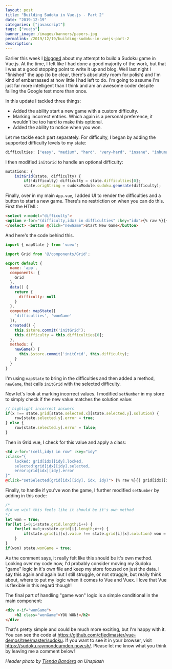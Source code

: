 ```yaml
---
layout: post
title: "Building Sudoku in Vue.js - Part 2"
date: "2019-12-19"
categories: ["javascript"]
tags: ["vuejs"]
banner_image: /images/banners/papers.jpg
permalink: /2019/12/19/building-sudoku-in-vuejs-part-2
description: 
---
```


Earlier this week I [blogged](https://www.raymondcamden.com/2019/12/16/building-sudoku-in-vuejs-part-1) about my attempt to build a Sudoku game in Vue.js. At the time, I felt like I had done a good majority of the work, but that I was at a good stopping point to write it up and blog. Well last night I "finished" the app (to be clear, there's absolutely room for polish) and I'm kind of embarrassed at how little I had left to do. I'm going to assume I'm just far more intelligent than I think and am an awesome coder despite failing the Google test more than once.

In this update I tackled three things:

* Added the ability start a new game with a custom difficulty.
* Marking incorrect entries. Which again is a personal preference, it wouldn't be too hard to make this optional.
* Added the ability to notice when you won.

Let me tackle each part separately. For difficulty, I began by adding the supported difficulty levels to my state:

```js
difficulties: ["easy", "medium", "hard", "very-hard", "insane", "inhuman"],
```

I then modified `initGrid` to handle an optional difficulty:

```js
mutations: {
	initGrid(state, difficulty) {
		if(!difficulty) difficulty = state.difficulties[0];
 		state.origString = sudokuModule.sudoku.generate(difficulty);
```

Finally, over in my main `App.vue`, I added UI to render the difficulties and a button to start a new game. There's no restriction on when you can do this. First the HTML:

```html
<select v-model="difficulty"> 
<option v-for="(difficulty,idx) in difficulties" :key="idx">{% raw %}{{difficulty}}{% endraw %}</option>
</select> <button @click="newGame">Start New Game</button>
```

And here's the code behind this. 

```js
import { mapState } from 'vuex';

import Grid from '@/components/Grid';

export default {
  name: 'app',
  components: {
    Grid
  },
  data() {
    return {
      difficulty: null
    }
  },
  computed: mapState([
    'difficulties', 'wonGame'
  ]),
  created() {
    this.$store.commit('initGrid');
    this.difficulty = this.difficulties[0];
  },
  methods: {
    newGame() {
      this.$store.commit('initGrid', this.difficulty);
    }
  }
}
```

I'm using `mapState` to bring in the difficulties and then added a method, `newGame`, that calls `initGrid` with the selected difficulty.

Now let's look at marking incorrect values. I modified `setNumber` in my store to simply check if the new value matches the solution value:

```js
// highlight incorrect answers
if(x !== state.grid[state.selected.x][state.selected.y].solution) {
	row[state.selected.y].error = true;
} else {
	row[state.selected.y].error = false;
}
```

Then in Grid.vue, I check for this value and apply a class:

```html
<td v-for="(cell,idy) in row" :key="idy" 
:class="{ 
	locked: grid[idx][idy].locked, 
	selected:grid[idx][idy].selected,
	error:grid[idx][idy].error
}"
@click="setSelected(grid[idx][idy], idx, idy)"> {% raw %}{{ grid[idx][idy].value }}{% endraw %}</td>
```

Finally, to handle if you've won the game, I further modified `setNumber` by adding in this code:

```js
/*
did we win? this feels like it should be it's own method
*/
let won = true;
for(let i=0;i<state.grid.length;i++) {
	for(let x=0;x<state.grid[i].length;x++) {
		if(state.grid[i][x].value !== state.grid[i][x].solution) won = false;
	}
}
if(won) state.wonGame = true;
```

As the comment says, it really felt like this should be it's own method. Looking over my code now, I'd probably consider moving my Sudoku "game" logic in it's own file and keep my store focused on just the data. I say this again and again but I still struggle, or not struggle, but really think about, where to put my logic when it comes to Vue and Vuex. I love that Vue is flexible in this regard though!

The final part of handling "game won" logic is a simple conditional in the main component:

```html
<div v-if="wonGame">
	<h2 class="wonGame">YOU WON!</h2>
</div>
```

That's pretty simple and could be much more exciting, but I'm happy with it. You can see the code at <https://github.com/cfjedimaster/vue-demos/tree/master/sudoku>. If you want to see it in your browser, visit <https://sudoku.raymondcamden.now.sh/>. Please let me know what you think by leaving me a comment below!

<i>Header photo by <a href="https://unsplash.com/@tiendabandera?utm_source=unsplash&utm_medium=referral&utm_content=creditCopyText">Tienda Bandera</a> on Unsplash</i>